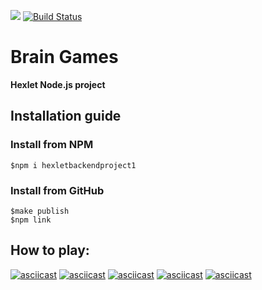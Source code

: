 <a href="https://codeclimate.com/github/AlexanderMalikh/backend-project-lvl1/maintainability"><img src="https://api.codeclimate.com/v1/badges/c63d9ea1671258e57e04/maintainability" /></a>
[![Build Status](https://travis-ci.org/AlexanderMalikh/backend-project-lvl1.svg?branch=master)](https://travis-ci.org/AlexanderMalikh/backend-project-lvl1)
# Brain Games
**Hexlet Node.js project**

## Installation guide
### Install from NPM

`$npm i hexletbackendproject1`

### Install from GitHub

```$git clone https://github.com/AlexanderMalikh/backend-project-lvl1.git
$make publish
$npm link
```

## How to play:
[![asciicast](https://asciinema.org/a/RbwhfTJgL8mPfJj2CQQ3OKYkb.svg)](https://asciinema.org/a/RbwhfTJgL8mPfJj2CQQ3OKYkb)
[![asciicast](https://asciinema.org/a/fBjjyDN7WAvk7doj3f11GAb9H.svg)](https://asciinema.org/a/fBjjyDN7WAvk7doj3f11GAb9H)
[![asciicast](https://asciinema.org/a/VfradvtcjQEDVYt5o33AvBLwi.svg)](https://asciinema.org/a/VfradvtcjQEDVYt5o33AvBLwi)
[![asciicast](https://asciinema.org/a/6fV5S2zltkVyK4FBUz4P9tO4J.svg)](https://asciinema.org/a/6fV5S2zltkVyK4FBUz4P9tO4J)
[![asciicast](https://asciinema.org/a/5MDEyceyEg0xsh8d3kP42ifOj.svg)](https://asciinema.org/a/5MDEyceyEg0xsh8d3kP42ifOj)
